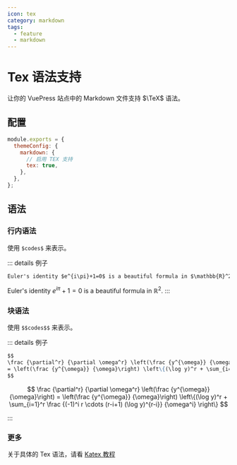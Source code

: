 ```yaml
---
icon: tex
category: markdown
tags:
  - feature
  - markdown
---
```


# Tex 语法支持

让你的 VuePress 站点中的 Markdown 文件支持 $\TeX$ 语法。

## 配置

```js {3,5,6}
module.exports = {
  themeConfig: {
    markdown: {
      // 启用 TEX 支持
      tex: true,
    },
  },
};
```

## 语法

### 行内语法

使用 `$codes$` 来表示。

::: details 例子

```md
Euler's identity $e^{i\pi}+1=0$ is a beautiful formula in $\mathbb{R}^2$.
```

Euler's identity $e^{i\pi}+1=0$ is a beautiful formula in $\mathbb{R}^2$.
:::

### 块语法

使用 `$$codes$$` 来表示。

::: details 例子

```md
$$
\frac {\partial^r} {\partial \omega^r} \left(\frac {y^{\omega}} {\omega}\right)
= \left(\frac {y^{\omega}} {\omega}\right) \left\{(\log y)^r + \sum_{i=1}^r \frac {(-1)^i r \cdots (r-i+1) (\log y)^{r-i}} {\omega^i} \right\}
$$
```

$$
\frac {\partial^r} {\partial \omega^r} \left(\frac {y^{\omega}} {\omega}\right)
= \left(\frac {y^{\omega}} {\omega}\right) \left\{(\log y)^r + \sum_{i=1}^r \frac {(-1)^i r \cdots (r-i+1) (\log y)^{r-i}} {\omega^i} \right\}
$$

:::

### 更多

关于具体的 Tex 语法，请看 [Katex 教程](https://vuepress-md-enhance.mrhope.site/guide/tex/#%E8%BF%90%E7%AE%97%E7%AC%A6)

